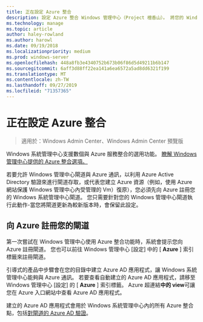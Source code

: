 ```yaml
---
title: 正在設定 Azure 整合
description: 設定 Azure 整合 Windows 管理中心（Project 檀香山）。 將您的 Windows 管理中心閘道連接到 Azure。
ms.technology: manage
ms.topic: article
author: haley-rowland
ms.author: harowl
ms.date: 09/19/2018
ms.localizationpriority: medium
ms.prod: windows-server
ms.openlocfilehash: 448a8fb3e4340752b673b06f86d5d49211b6b147
ms.sourcegitcommit: 6aff3d88ff22ea141a6ea6572a5ad8dd6321f199
ms.translationtype: MT
ms.contentlocale: zh-TW
ms.lasthandoff: 09/27/2019
ms.locfileid: "71357365"
---
```

# <a name="configuring-azure-integration"></a>正在設定 Azure 整合

>適用於：Windows Admin Center、Windows Admin Center 預覽版

Windows 系統管理中心支援數個與 Azure 服務整合的選用功能。 [瞭解 Windows 管理中心提供的 Azure 整合選項。](../plan/azure-integration-options.md)

若要允許 Windows 管理中心閘道與 Azure 通訊，以利用 Azure Active Directory 驗證來進行閘道存取，或代表您建立 Azure 資源（例如，使用 Azure 網站保護 Windows 管理中心內受管理的 Vm）復原），您必須先向 Azure 註冊您的 Windows 系統管理中心閘道。 您只需要針對您的 Windows 管理中心閘道執行此動作-當您將閘道更新為較新版本時，會保留此設定。

## <a name="register-your-gateway-with-azure"></a>向 Azure 註冊您的閘道

第一次嘗試在 Windows 管理中心使用 Azure 整合功能時，系統會提示您向 Azure 註冊閘道。 您也可以前往 Windows 管理中心 [設定] 中的 [ **Azure** ] 索引標籤來註冊閘道。

引導式的產品中步驟會在您的目錄中建立 Azure AD 應用程式，讓 Windows 系統管理中心能夠與 Azure 通訊。 若要查看自動建立的 Azure AD 應用程式，請移至 Windows 管理中心 [設定] 的 [ **Azure** ] 索引標籤。 Azure 超連結**中的 view**可讓您在 Azure 入口網站中查看 Azure AD 應用程式。 

建立的 Azure AD 應用程式會用於 Windows 系統管理中心內的所有 Azure 整合點，包括[對閘道的 Azure AD 驗證](../configure/user-access-control.md#azure-active-directory)。